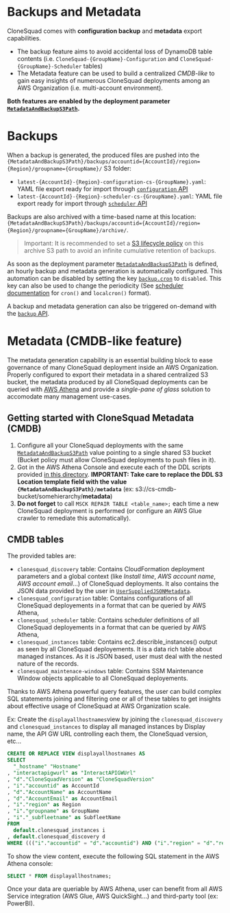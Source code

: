 # Backups and Metadata

CloneSquad comes with **configuration backup** and **metadata** export capabilities.

* The backup feature aims to avoid accidental loss of DynamoDB table contents (i.e. `CloneSquad-{GroupName}-Configuration` and `CloneSquad-{GroupName}-Scheduler` tables)
* The Metadata feature can be used to build a centralized *CMDB-like* to gain easy insights of numerous CloneSquad deployments among an AWS Organization (i.e. multi-account environment).

**Both features are enabled by the deployment parameter [`MetadataAndBackupS3Path`](DEPLOYMENT_REFERENCE.md#metadataandbackups3path).**

# Backups

When a backup is generated, the produced files are pushed into the `{MetadataAndBackupS3Path}/backups/accountid={AccountId}/region={Region}/groupname={GroupName}/` S3 folder:

* `latest-{AccountId}-{Region}-configuration-cs-{GroupName}.yaml`: YAML file export ready for import through [`configuration` API](INTERACTING.md#api-configuration)
* `latest-{AccountId}-{Region}-scheduler-cs-{GroupName}.yaml`: YAML file export ready for import through [`scheduler` API](INTERACTING.md#api-scheduler)

Backups are also archived with a time-based name at this location: `{MetadataAndBackupS3Path}/backups/accountid={AccountId}/region={Region}/groupname={GroupName}/archive/`.

> Important: It is recommended to set a [S3 lifecycle policy](https://docs.aws.amazon.com/AmazonS3/latest/userguide/object-lifecycle-mgmt.html) on this archive S3 path to avoid an infinite cumulative retention of backups.

As soon as the deployment parameter [`MetadataAndBackupS3Path`](DEPLOYMENT_REFERENCE.md#metadataandbackups3path) is defined, an hourly backup and metadata generation is automatically configured. This automation can be disabled by setting the key [`backup.cron`](CONFIGURATION_REFERENCE.md#backupcron) to `disabled`. This key can also be used to change the periodicity (See [scheduler documentation](SCHEDULER.md) for `cron()` and `localcron()` format).

A backup and metadata generation can also be triggered on-demand with the [`backup` API](INTERACTING.md#api-backup).


# Metadata (CMDB-like feature)

The metadata generation capability is an essential building block to ease governance of many CloneSquad deployment inside an AWS Organization. Properly configured to export their metadata in a shared centralized S3 bucket, the metadata produced by all CloneSquad deployments can be queried with [AWS Athena](https://aws.amazon.com/athena/) and provide a *single-pane of glass* solution to accomodate many management use-cases.

## Getting started with CloneSquad Metadata (CMDB)

1) Configure all your CloneSquad deployments with the same [`MetadataAndBackupS3Path`](DEPLOYMENT_REFERENCE.md#metadataandbackups3path) value pointing to a single shared S3 bucket (Bucket policy must allow CloneSquad deployments to push files in it). 
2) Got in the AWS Athena Console and execute each of the DDL scripts provided [in this directory](metadata/). **IMPORTANT: Take care to replace the DDL S3 Location template field with the value `{MetadataAndBackupS3Path}/metadata`** (ex: s3://cs-cmdb-bucket/somehierarchy/**metadata**)
3) **Do not forget** to call `MSCK REPAIR TABLE <table_name>;` each time a new CloneSquad deployment is performed (or configure an AWS Glue crawler to remediate this automatically).

## CMDB tables

The provided tables are:

* `clonesquad_discovery` table: Contains CloudFormation deployment parameters and a global context (like *Install time*, *AWS account name*, *AWS account email*...) of CloneSquad deployments. It also contains the JSON data provided by the user in [`UserSuppliedJSONMetadata`](DEPLOYMENT_REFERENCE.md#usersuppliedjsonmetadata).
* `clonesquad_configuration` table: Contains configurations of all CloneSquad deployements in a format that can be queried by AWS Athena,
* `clonesquad_scheduler` table: Contains scheduler definitions of all CloneSquad deployements in a format that can be queried by AWS Athena,
* `clonesquad_instances` table: Contains ec2.describle_instances() output as seen by all CloneSquad deployements. It is a data rich table about managed instances. As it is JSON based, user must deal with the nested nature of the records.
* `clonesquad_maintenace-windows` table: Contains SSM Maintenance Window objects applicable to all CloneSquad deployements.

Thanks to AWS Athena powerful query features, the user can build complex SQL statements joining and filtering one or all of these tables to get insights about effective usage of CloneSquad at AWS Organization scale.

Ex: Create the `displayallhostnames`view by joining the `clonesquad_discovery` and `clonesquad_instances` to display all managed instances by Display name, the API GW URL controlling each them, the CloneSquad version, etc...

```sql
CREATE OR REPLACE VIEW displayallhostnames AS
SELECT
  "_hostname" "Hostname"
, "interactapigwurl" as "InteractAPIGWUrl"
, "d"."CloneSquadVersion" as "CloneSquadVersion"
, "i"."accountid" as AccountId
, "d"."AccountName" as AccountName
, "d"."AccountEmail" as AccountEmail
, "i"."region" as Region
, "i"."groupname" as GroupName
, "i"."_subfleetname" as SubfleetName
FROM
  default.clonesquad_instances i
, default.clonesquad_discovery d
WHERE ((("i"."accountid" = "d"."accountid") AND ("i"."region" = "d"."region")) AND ("i"."groupname" = "d"."groupname"))
```

To show the view content, execute the following SQL statement in the AWS Athena console:

```sql
SELECT * FROM displayallhostnames;
```

Once your data are queriable by AWS Athena, user can benefit from all AWS Service integration (AWS Glue, AWS QuickSight...) and third-party tool (ex: PowerBI).



